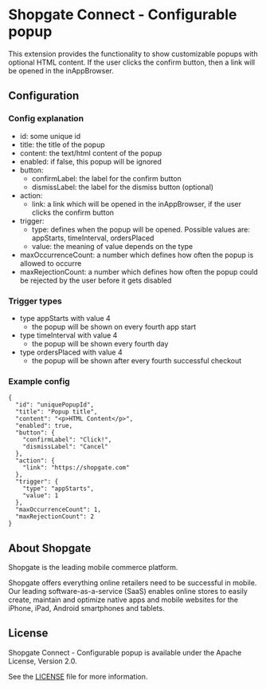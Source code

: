 # Shopgate Connect - Configurable popup

This extension provides the functionality to show customizable popups with optional HTML content.
If the user clicks the confirm button, then a link will be opened in the inAppBrowser.

## Configuration

### Config explanation

- id: some unique id
- title: the title of the popup
- content: the text/html content of the popup
- enabled: if false, this popup will be ignored
- button:
  - confirmLabel: the label for the confirm button
  - dismissLabel: the label for the dismiss button (optional)
- action:
  - link: a link which will be opened in the inAppBrowser, if the user clicks the confirm button
- trigger:
  - type: defines when the popup will be opened. Possible values are: appStarts, timeInterval, ordersPlaced
  - value: the meaning of value depends on the type
- maxOccurrenceCount: a number which defines how often the popup is allowed to occurre
- maxRejectionCount: a number which defines how often the popup could be rejected by the user before it gets disabled

### Trigger types

- type appStarts with value 4
  - the popup will be shown on every fourth app start
- type timeInterval with value 4
  - the popup will be shown every fourth day
- type ordersPlaced with value 4
  - the popup will be shown after every fourth successful checkout

### Example config

```
{
  "id": "uniquePopupId",
  "title": "Popup title",
  "content": "<p>HTML Content</p>",
  "enabled": true,
  "button": {
    "confirmLabel": "Click!",
    "dismissLabel": "Cancel"
  },
  "action": {
    "link": "https://shopgate.com"
  },
  "trigger": {
    "type": "appStarts",
    "value": 1
  },
  "maxOccurrenceCount": 1,
  "maxRejectionCount": 2
}

```

## About Shopgate

Shopgate is the leading mobile commerce platform.

Shopgate offers everything online retailers need to be successful in mobile. Our leading
software-as-a-service (SaaS) enables online stores to easily create, maintain and optimize native
apps and mobile websites for the iPhone, iPad, Android smartphones and tablets.

## License

Shopgate Connect - Configurable popup is available under the Apache License, Version 2.0.

See the [LICENSE](./LICENSE) file for more information.
